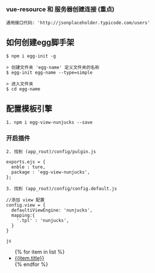### vue-resource  和 服务器创建连接  (重点)
```
通用接口代码: 'http://jsonplaceholder.typicode.com/users'
```

## 如何创建egg脚手架
```
$ npm i egg-init -g

> 创建文件夹 'egg-name' 定义文件夹的名称
$ egg-init egg-name --type=simple

> 进入文件夹
$ cd egg-name
```

## 配置模板引擎

```
1. npm i egg-view-nunjucks --save
```

### 开启插件

```
2. 找到 (app_rout)/config/pulgin.js

exports.ejs = {
  enble : ture,
  package : 'egg-view-nunjucks',
};
```

```
3. 找到 (app_rout)/config/config.default.js

//添加 view 配置
config.view = {
  defaultiViewEngine: 'nunjucks',
  mapping:{
    '.tpl' : 'nunjucks',
  }
}
```


``` js ```
<ul>
    {% for item in list %}
    <li>
      <a href="{{item.url}}">{{item.title}}</a>
    </li>
    {% endfor %}
  </ul>
